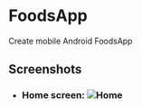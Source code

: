 # FoodsApp
Create mobile Android FoodsApp

## Screenshots
- ### Home screen: ![Home](https://github.com/hmtri-it/FoodsApp/screenshots/device-2019-07-19-211137.png)

